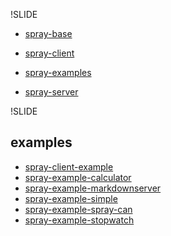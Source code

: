 !SLIDE

* [spray-base](http://sassunt.github.com/sxr/spray_0.8.0/spray-base/index.html "spray-base")

* [spray-client](http://sassunt.github.com/sxr/spray_0.8.0/spray-client/index.html "spray-client")

* [spray-examples](/#1 "spray-examples")

* [spray-server](http://sassunt.github.com/sxr/spray_0.8.0/spray-server/index.html "spray-server")

!SLIDE

## examples

* [spray-client-example](http://sassunt.github.com/sxr/spray_0.8.0/spray-examples/spray-client-example/index.html "spray-client-example")
* [spray-example-calculator](http://sassunt.github.com/sxr/spray_0.8.0/spray-examples/spray-example-calculator/index.html "spray-example-calculator")
* [spray-example-markdownserver](http://sassunt.github.com/sxr/spray_0.8.0/spray-examples/spray-example-markdownserver/index.html "spray-example-markdownserver")
* [spray-example-simple](http://sassunt.github.com/sxr/spray_0.8.0/spray-examples/spray-example-simple/index.html "spray-example-simple")
* [spray-example-spray-can](http://sassunt.github.com/sxr/spray_0.8.0/spray-examples/spray-example-spray-can/index.html "spray-example-spray-can")
* [spray-example-stopwatch](http://sassunt.github.com/sxr/spray_0.8.0/spray-examples/spray-example-stopwatch/index.html "spray-example-stopwatch")
